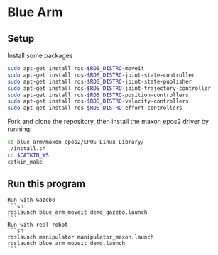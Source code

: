 # Blue Arm
## Setup
  Install some packages
  ```sh
  sudo apt-get install ros-$ROS_DISTRO-moveit
  sudo apt-get install ros-$ROS_DISTRO-joint-state-controller
  sudo apt-get install ros-$ROS_DISTRO-joint-state-publisher
  sudo apt-get install ros-$ROS_DISTRO-joint-trajectory-controller
  sudo apt-get install ros-$ROS_DISTRO-position-controllers
  sudo apt-get install ros-$ROS_DISTRO-velocity-controllers
  sudo apt-get install ros-$ROS_DISTRO-effort-controllers
  ```
  Fork and clone the repository, then install the maxon epos2 driver by running:
  ```sh
  cd blue_arm/maxon_epos2/EPOS_Linux_Library/
  ./install.sh
  cd $CATKIN_WS
  catkin_make
  ```
  ## Run this program
    Run with Gazebo
    ```sh
    roslaunch blue_arm_moveit demo_gazebo.launch
    ```
    Run with real robot
    ```sh
    roslaunch manipulator manipulator_maxon.launch
    roslaunch blue_arm_moveit demo.launch
    ```
